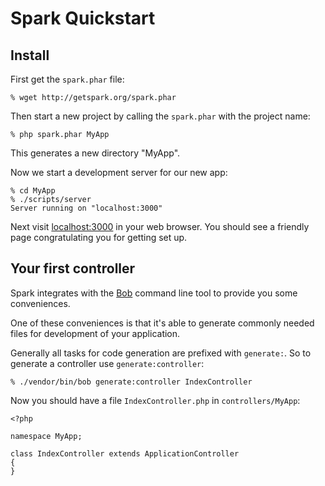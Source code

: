 # Spark Quickstart

## Install

First get the `spark.phar` file:

    % wget http://getspark.org/spark.phar

Then start a new project by calling the `spark.phar` with the
project name:

    % php spark.phar MyApp

This generates a new directory "MyApp".

Now we start a development server for our new app:

    % cd MyApp
    % ./scripts/server
    Server running on "localhost:3000"

Next visit <localhost:3000> in your web browser. You should see
a friendly page congratulating you for getting set up.

## Your first controller

Spark integrates with the [Bob][] command line tool to provide
you some conveniences.

[bob]: https://github.com/CHH/bob

One of these conveniences is that it's able to generate commonly
needed files for development of your application.

Generally all tasks for code generation are prefixed with `generate:`.
So to generate a controller use `generate:controller`:

    % ./vendor/bin/bob generate:controller IndexController

Now you should have a file `IndexController.php` in `controllers/MyApp`:

    <?php
    
    namespace MyApp;

    class IndexController extends ApplicationController
    {
    }

